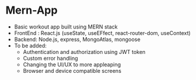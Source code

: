 # Mern-App
- Basic workout app built using MERN stack
- FrontEnd : React.js (useState, useEFfect, react-router-dom, useContext)
- Backend: Node.js, express, MongoAtlas, mongoose
- To be added:
  - Authentication and authorization using JWT token
  - Custom error handling
  - Changing the UI/UX to more appleaping
  - Browser and device compatible screens   
